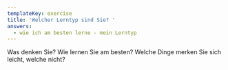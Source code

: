 ```yaml
---
templateKey: exercise
title: 'Welcher Lerntyp sind Sie? '
answers:
  - wie ich am besten lerne - mein Lerntyp
---
```

Was denken Sie? Wie lernen Sie am besten? Welche Dinge merken Sie  sich leicht, welche nicht?
